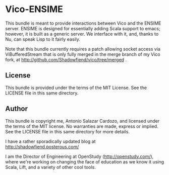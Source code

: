 Vico-ENSIME
================================

This bundle is meant to provide interactions between Vico and the ENSIME
server. ENSIME is designed for essentially adding Scala support to emacs;
however, it is built as a generic server. We interface with it, and, thanks to
Nu, can speak Lisp to it fairly easily.

Note that this bundle currently requires a patch allowing socket access via
ViBufferedStream that is only fully merged in the merge branch of my Vico fork,
at http://github.com/Shadowfiend/vico/tree/merged .

License
-------

This bundle is provided under the terms of the MIT License. See the LICENSE file in
this same directory.

Author
------

This bundle is copyright me, Antonio Salazar Cardozo, and licensed under the
terms of the MIT license. No warranties are made, express or implied. See the
LICENSE file in this same directory for more details.

I have a rather sporadically updated blog at http://shadowfiend.posterous.com/

I am the Director of Engineering at OpenStudy (http://openstudy.com/), where
we're working on changing the face of education as we know it using Scala,
Lift, and a variety of other cool tools.
